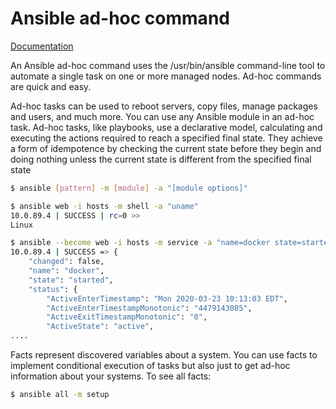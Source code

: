 # Ansible ad-hoc command

[Documentation](https://docs.ansible.com/ansible/latest/user_guide/intro_adhoc.html)

An Ansible ad-hoc command uses the /usr/bin/ansible command-line tool to automate a 
single task on one or more managed nodes. Ad-hoc commands are quick and easy.

Ad-hoc tasks can be used to reboot servers, copy files, manage packages and users, and much more. 
You can use any Ansible module in an ad-hoc task. Ad-hoc tasks, like playbooks, use a declarative 
model, calculating and executing the actions required to reach a specified final state. They 
achieve a form of idempotence by checking the current state before they begin and doing 
nothing unless the current state is different from the specified final state

```bash
$ ansible [pattern] -m [module] -a "[module options]"
```

```bash
$ ansible web -i hosts -m shell -a "uname"
10.0.89.4 | SUCCESS | rc=0 >>
Linux
```

```bash
$ ansible --become web -i hosts -m service -a "name=docker state=started" 
10.0.89.4 | SUCCESS => {
    "changed": false, 
    "name": "docker", 
    "state": "started", 
    "status": {
        "ActiveEnterTimestamp": "Mon 2020-03-23 10:13:03 EDT", 
        "ActiveEnterTimestampMonotonic": "4479143085", 
        "ActiveExitTimestampMonotonic": "0", 
        "ActiveState": "active", 
....
```

Facts represent discovered variables about a system. You can use facts to implement conditional 
execution of tasks but also just to get ad-hoc information about your systems. To see all facts:

```bash
$ ansible all -m setup
```


